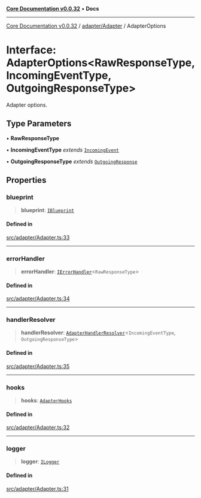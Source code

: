 [**Core Documentation v0.0.32**](../../../README.md) • **Docs**

***

[Core Documentation v0.0.32](../../../modules.md) / [adapter/Adapter](../README.md) / AdapterOptions

# Interface: AdapterOptions\<RawResponseType, IncomingEventType, OutgoingResponseType\>

Adapter options.

## Type Parameters

• **RawResponseType**

• **IncomingEventType** *extends* [`IncomingEvent`](../../../events/IncomingEvent/classes/IncomingEvent.md)

• **OutgoingResponseType** *extends* [`OutgoingResponse`](../../../events/OutgoingResponse/classes/OutgoingResponse.md)

## Properties

### blueprint

> **blueprint**: [`IBlueprint`](../../../definitions/type-aliases/IBlueprint.md)

#### Defined in

[src/adapter/Adapter.ts:33](https://github.com/stonemjs/core/blob/59c27bdae04e7adc72d7c3e25cee704d5e04ce0c/src/adapter/Adapter.ts#L33)

***

### errorHandler

> **errorHandler**: [`IErrorHandler`](../../../definitions/interfaces/IErrorHandler.md)\<`RawResponseType`\>

#### Defined in

[src/adapter/Adapter.ts:34](https://github.com/stonemjs/core/blob/59c27bdae04e7adc72d7c3e25cee704d5e04ce0c/src/adapter/Adapter.ts#L34)

***

### handlerResolver

> **handlerResolver**: [`AdapterHandlerResolver`](../../../definitions/type-aliases/AdapterHandlerResolver.md)\<`IncomingEventType`, `OutgoingResponseType`\>

#### Defined in

[src/adapter/Adapter.ts:35](https://github.com/stonemjs/core/blob/59c27bdae04e7adc72d7c3e25cee704d5e04ce0c/src/adapter/Adapter.ts#L35)

***

### hooks

> **hooks**: [`AdapterHooks`](../../../definitions/interfaces/AdapterHooks.md)

#### Defined in

[src/adapter/Adapter.ts:32](https://github.com/stonemjs/core/blob/59c27bdae04e7adc72d7c3e25cee704d5e04ce0c/src/adapter/Adapter.ts#L32)

***

### logger

> **logger**: [`ILogger`](../../../definitions/interfaces/ILogger.md)

#### Defined in

[src/adapter/Adapter.ts:31](https://github.com/stonemjs/core/blob/59c27bdae04e7adc72d7c3e25cee704d5e04ce0c/src/adapter/Adapter.ts#L31)
